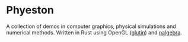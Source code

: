 # Phyeston
A collection of demos in computer graphics, physical simulations and numerical methods. Written in Rust using OpenGL ([glutin](https://github.com/rust-windowing/glutin)) and [nalgebra](https://nalgebra.org/).
